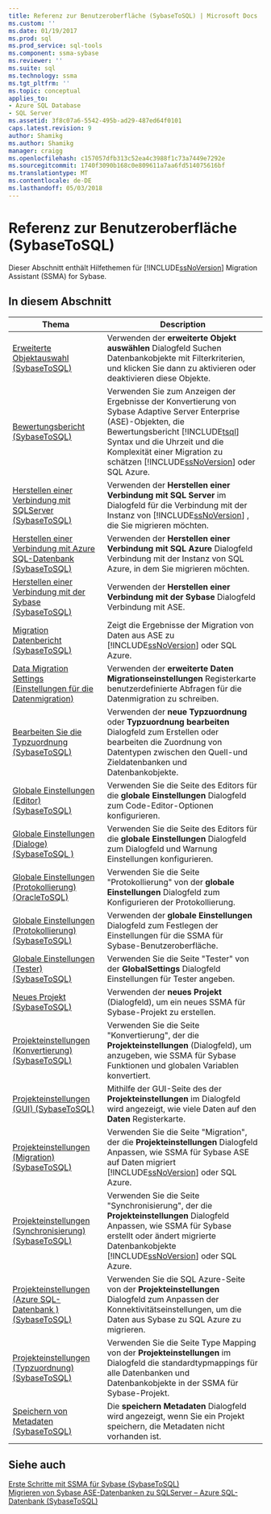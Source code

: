 ```yaml
---
title: Referenz zur Benutzeroberfläche (SybaseToSQL) | Microsoft Docs
ms.custom: ''
ms.date: 01/19/2017
ms.prod: sql
ms.prod_service: sql-tools
ms.component: ssma-sybase
ms.reviewer: ''
ms.suite: sql
ms.technology: ssma
ms.tgt_pltfrm: ''
ms.topic: conceptual
applies_to:
- Azure SQL Database
- SQL Server
ms.assetid: 3f8c07a6-5542-495b-ad29-487ed64f0101
caps.latest.revision: 9
author: Shamikg
ms.author: Shamikg
manager: craigg
ms.openlocfilehash: c157057dfb313c52ea4c3988f1c73a7449e7292e
ms.sourcegitcommit: 1740f3090b168c0e809611a7aa6fd514075616bf
ms.translationtype: MT
ms.contentlocale: de-DE
ms.lasthandoff: 05/03/2018
---
```

# <a name="user-interface-reference-sybasetosql"></a>Referenz zur Benutzeroberfläche (SybaseToSQL)
Dieser Abschnitt enthält Hilfethemen für [!INCLUDE[ssNoVersion](../../includes/ssnoversion_md.md)] Migration Assistant (SSMA) for Sybase.  
  
## <a name="in-this-section"></a>In diesem Abschnitt  
  
|Thema|Description|  
|---------|---------------|  
|[Erweiterte Objektauswahl &#40;SybaseToSQL&#41;](../../ssma/sybase/advanced-object-selection-sybasetosql.md)|Verwenden der **erweiterte Objekt auswählen** Dialogfeld Suchen Datenbankobjekte mit Filterkriterien, und klicken Sie dann zu aktivieren oder deaktivieren diese Objekte.|  
|[Bewertungsbericht &#40;SybaseToSQL&#41;](../../ssma/sybase/assessment-report-sybasetosql.md)|Verwenden Sie zum Anzeigen der Ergebnisse der Konvertierung von Sybase Adaptive Server Enterprise (ASE)-Objekten, die Bewertungsbericht [!INCLUDE[tsql](../../includes/tsql_md.md)] Syntax und die Uhrzeit und die Komplexität einer Migration zu schätzen [!INCLUDE[ssNoVersion](../../includes/ssnoversion_md.md)] oder SQL Azure.|  
|[Herstellen einer Verbindung mit SQLServer &#40;SybaseToSQL&#41;](../../ssma/sybase/connect-to-sql-server-sybasetosql.md)|Verwenden der **Herstellen einer Verbindung mit SQL Server** im Dialogfeld für die Verbindung mit der Instanz von [!INCLUDE[ssNoVersion](../../includes/ssnoversion_md.md)] , die Sie migrieren möchten.|  
|[Herstellen einer Verbindung mit Azure SQL-Datenbank &#40;SybaseToSQL&#41;](../../ssma/sybase/connect-to-azure-sql-db-sybasetosql.md)|Verwenden der **Herstellen einer Verbindung mit SQL Azure** Dialogfeld Verbindung mit der Instanz von SQL Azure, in dem Sie migrieren möchten.|  
|[Herstellen einer Verbindung mit der Sybase &#40;SybaseToSQL&#41;](../../ssma/sybase/connect-to-sybase-sybasetosql.md)|Verwenden der **Herstellen einer Verbindung mit der Sybase** Dialogfeld Verbindung mit ASE.|  
|[Migration Datenbericht &#40;SybaseToSQL&#41;](../../ssma/sybase/data-migration-report-sybasetosql.md)|Zeigt die Ergebnisse der Migration von Daten aus ASE zu [!INCLUDE[ssNoVersion](../../includes/ssnoversion_md.md)] oder SQL Azure.|  
|[Data Migration Settings (Einstellungen für die Datenmigration)](http://msdn.microsoft.com/en-us/94d7a083-2dbc-4e3d-94dd-92b7ff9d0c2d)|Verwenden der **erweiterte Daten Migrationseinstellungen** Registerkarte benutzerdefinierte Abfragen für die Datenmigration zu schreiben.|  
|[Bearbeiten Sie die Typzuordnung &#40;SybaseToSQL&#41;](../../ssma/sybase/edit-type-mapping-sybasetosql.md)|Verwenden der **neue Typzuordnung** oder **Typzuordnung bearbeiten** Dialogfeld zum Erstellen oder bearbeiten die Zuordnung von Datentypen zwischen den Quell-und Zieldatenbanken und Datenbankobjekte.|  
|[Globale Einstellungen &#40;Editor&#41; &#40;SybaseToSQL&#41;](../../ssma/sybase/global-settings-editor-sybasetosql.md)|Verwenden Sie die Seite des Editors für die **globale Einstellungen** Dialogfeld zum Code-Editor-Optionen konfigurieren.|  
|[Globale Einstellungen &#40;Dialoge&#41;&#40;SybaseToSQL  &#41;](../../ssma/sybase/global-settings-dialogs-sybasetosql.md)|Verwenden Sie die Seite des Editors für die **globale Einstellungen** Dialogfeld zum Dialogfeld und Warnung Einstellungen konfigurieren.|  
|[Globale Einstellungen &#40;Protokollierung&#41; &#40;OracleToSQL&#41;](../../ssma/oracle/global-settings-logging-oracletosql.md)|Verwenden Sie die Seite "Protokollierung" von der **globale Einstellungen** Dialogfeld zum Konfigurieren der Protokollierung.|  
|[Globale Einstellungen &#40;Protokollierung&#41; &#40;SybaseToSQL&#41;](../../ssma/sybase/global-settings-logging-sybasetosql.md)|Verwenden der **globale Einstellungen** Dialogfeld zum Festlegen der Einstellungen für die SSMA für Sybase-Benutzeroberfläche.|  
|[Globale Einstellungen &#40;Tester&#41; &#40;SybaseToSQL&#41;](../../ssma/sybase/global-settings-tester-sybasetosql.md)|Verwenden Sie die Seite "Tester" von der **GlobalSettings** Dialogfeld Einstellungen für Tester angeben.|  
|[Neues Projekt &#40;SybaseToSQL&#41;](../../ssma/sybase/new-project-sybasetosql.md)|Verwenden der **neues Projekt** (Dialogfeld), um ein neues SSMA für Sybase-Projekt zu erstellen.|  
|[Projekteinstellungen &#40;Konvertierung&#41; &#40;SybaseToSQL&#41;](../../ssma/sybase/project-settings-conversion-sybasetosql.md)|Verwenden Sie die Seite "Konvertierung", der die **Projekteinstellungen** (Dialogfeld), um anzugeben, wie SSMA für Sybase Funktionen und globalen Variablen konvertiert.|  
|[Projekteinstellungen &#40;GUI&#41; &#40;SybaseToSQL&#41;](../../ssma/sybase/project-settings-gui-sybasetosql.md)|Mithilfe der GUI-Seite des der **Projekteinstellungen** im Dialogfeld wird angezeigt, wie viele Daten auf den **Daten** Registerkarte.|  
|[Projekteinstellungen &#40;Migration&#41; &#40;SybaseToSQL&#41;](../../ssma/sybase/project-settings-migration-sybasetosql.md)|Verwenden Sie die Seite "Migration", der die **Projekteinstellungen** Dialogfeld Anpassen, wie SSMA für Sybase ASE auf Daten migriert [!INCLUDE[ssNoVersion](../../includes/ssnoversion_md.md)] oder SQL Azure.|  
|[Projekteinstellungen &#40;Synchronisierung&#41; &#40;SybaseToSQL&#41;](../../ssma/sybase/project-settings-synchronization-sybasetosql.md)|Verwenden Sie die Seite "Synchronisierung", der die **Projekteinstellungen** Dialogfeld Anpassen, wie SSMA für Sybase erstellt oder ändert migrierte Datenbankobjekte [!INCLUDE[ssNoVersion](../../includes/ssnoversion_md.md)] oder SQL Azure.|  
|[Projekteinstellungen &#40;Azure SQL-Datenbank &#41; &#40;SybaseToSQL&#41;](../../ssma/sybase/project-settings-azure-sql-db-sybasetosql.md)|Verwenden Sie die SQL Azure-Seite von der **Projekteinstellungen** Dialogfeld zum Anpassen der Konnektivitätseinstellungen, um die Daten aus Sybase zu SQL Azure zu migrieren.|  
|[Projekteinstellungen &#40;Typzuordnung&#41; &#40;SybaseToSQL&#41;](../../ssma/sybase/project-settings-type-mapping-sybasetosql.md)|Verwenden Sie die Seite Type Mapping von der **Projekteinstellungen** im Dialogfeld die standardtypmappings für alle Datenbanken und Datenbankobjekte in der SSMA für Sybase-Projekt.|  
|[Speichern von Metadaten &#40;SybaseToSQL&#41;](../../ssma/sybase/save-metadata-sybasetosql.md)|Die **speichern Metadaten** Dialogfeld wird angezeigt, wenn Sie ein Projekt speichern, die Metadaten nicht vorhanden ist.|  
  
## <a name="see-also"></a>Siehe auch  
[Erste Schritte mit SSMA für Sybase &#40;SybaseToSQL&#41;](../../ssma/sybase/getting-started-with-ssma-for-sybase-sybasetosql.md)  
[Migrieren von Sybase ASE-Datenbanken zu SQLServer – Azure SQL-Datenbank &#40;SybaseToSQL&#41;](../../ssma/sybase/migrating-sybase-ase-databases-to-sql-server-azure-sql-db-sybasetosql.md)  
  
